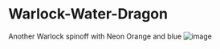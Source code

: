 # Warlock-Water-Dragon
Another Warlock spinoff with Neon Orange and blue 
![image](https://github.com/AkiraTheSquid/Warlock-Water-Dragon/assets/87283170/5e689fcd-27c8-44aa-bb92-41a0cfcf4b4c)
